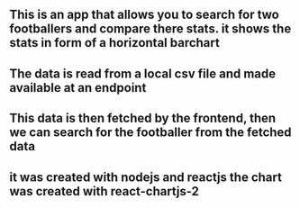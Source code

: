## This is an app that allows you to search for two footballers and compare there stats. it shows the stats in form of a horizontal barchart
## The data is read from a local csv file and made available at an endpoint
## This data is then fetched by the frontend, then we can search for the footballer from the fetched data
## it was created with nodejs and reactjs the chart was created with react-chartjs-2 